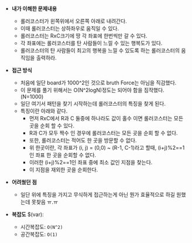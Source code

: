 - **내가 이해한 문제내용**
  - 롤러코스터가 왼쪽위에서 오른쪽 아래로 내려간다.
  - 이때 롤러코스터는 상하좌우로 움직일 수 있다.
  - 롤러코스터는 RxC크기에 땅 각 좌표에 한번씩만 갈 수 있다.
  - 각 좌표에는 롤러코스터를 탄 사람들이 느낄 수 있는 행복도가 있다.
  - 롤러코스터의 탄 사람들이 최고의 행복을 느낄 수 있도록 하는 롤러코스터의 움직임을 출력하라.

- **접근 방식**
  - 처음에 일단 board가 1000^2인 것으로 bruth Force는 아님을 직감했다.
  - 이 문제를 풀기 위해서는 O(N^2logN)정도는 되어야 함을 짐작했다. (N=1000)
  - 일단 여기서 패턴을 찾기 시작하는데 롤러코스터의 특징을 찾게 된다.
  - 특징이란 아래와 같다.
    - 먼저 RxC에서 R과 C 둘중에 하나라도 값이 홀수 이면 롤러코스터는 모든 곳을 순회 할 수 있다.
    - R과 C가 모두 짝수 인 경우에 롤러코스터는 모든 곳을 순회 할 수 없다.
    - 또한, 롤러코스터는 적어도 한 곳을 방문할 수 없다.
    - 위 한곳이란, 각 좌표가 (i, j) = (0,0) ~ (R-1, C-1)라고 할때, (i+j)%2==1 인 좌표 한 곳을 순회할 수 없다.
    - 이러한 (i+j)%2==1인 좌표 중에 최소 값인 지점을 찾는다.
    - 이 지점을 재외한 곳을 순회한다.

- **어려웠던 점**
  - 일단 위에 특징을 가지고 무식하게 접근하는게 아닌 뭔가 효율적으로 하길 원했는데 못찾음 ㅠ.ㅠ

- **복잡도**
  $(var):
  - 시간복잡도: `O(N^2)`
  - 공간복잡도: `O(1)`
